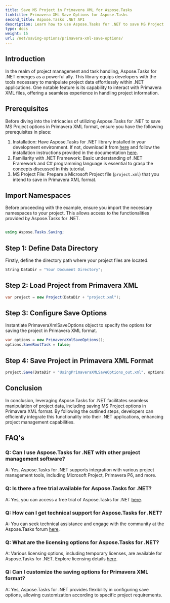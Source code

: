 ```yaml
---
title: Save MS Project in Primavera XML for Aspose.Tasks
linktitle: Primavera XML Save Options for Aspose.Tasks
second_title: Aspose.Tasks .NET API
description: Learn how to use Aspose.Tasks for .NET to save MS Project options in Primavera XML format. Enhance project management capabilities effortlessly.
type: docs
weight: 15
url: /net/saving-options/primavera-xml-save-options/
---
```

## Introduction
In the realm of project management and task handling, Aspose.Tasks for .NET emerges as a powerful ally. This library equips developers with the tools necessary to manipulate project data effortlessly within .NET applications. One notable feature is its capability to interact with Primavera XML files, offering a seamless experience in handling project information.
## Prerequisites
Before diving into the intricacies of utilizing Aspose.Tasks for .NET to save MS Project options in Primavera XML format, ensure you have the following prerequisites in place:
1. Installation: Have Aspose.Tasks for .NET library installed in your development environment. If not, download it from [here](https://releases.aspose.com/tasks/net/) and follow the installation instructions provided in the documentation [here](https://reference.aspose.com/tasks/net/).
2. Familiarity with .NET Framework: Basic understanding of .NET Framework and C# programming language is essential to grasp the concepts discussed in this tutorial.
3. MS Project File: Prepare a Microsoft Project file (`project.xml`) that you intend to save in Primavera XML format.

## Import Namespaces
Before proceeding with the example, ensure you import the necessary namespaces to your project. This allows access to the functionalities provided by Aspose.Tasks for .NET.

```csharp

using Aspose.Tasks.Saving;
```

## Step 1: Define Data Directory
Firstly, define the directory path where your project files are located.
```csharp
String DataDir = "Your Document Directory";
```
## Step 2: Load Project from Primavera XML
```csharp
var project = new Project(DataDir + "project.xml");
```
## Step 3: Configure Save Options
Instantiate PrimaveraXmlSaveOptions object to specify the options for saving the project in Primavera XML format.
```csharp
var options = new PrimaveraXmlSaveOptions();
options.SaveRootTask = false;
```
## Step 4: Save Project in Primavera XML Format
```csharp
project.Save(DataDir + "UsingPrimaveraXMLSaveOptions_out.xml", options);
```

## Conclusion
In conclusion, leveraging Aspose.Tasks for .NET facilitates seamless manipulation of project data, including saving MS Project options in Primavera XML format. By following the outlined steps, developers can efficiently integrate this functionality into their .NET applications, enhancing project management capabilities.
## FAQ's
### Q: Can I use Aspose.Tasks for .NET with other project management software?
A: Yes, Aspose.Tasks for .NET supports integration with various project management tools, including Microsoft Project, Primavera P6, and more.
### Q: Is there a free trial available for Aspose.Tasks for .NET?
A: Yes, you can access a free trial of Aspose.Tasks for .NET [here](https://releases.aspose.com/).
### Q: How can I get technical support for Aspose.Tasks for .NET?
A: You can seek technical assistance and engage with the community at the Aspose.Tasks forum [here](https://forum.aspose.com/c/tasks/15).
### Q: What are the licensing options for Aspose.Tasks for .NET?
A: Various licensing options, including temporary licenses, are available for Aspose.Tasks for .NET. Explore licensing details [here](https://purchase.aspose.com/buy).
### Q: Can I customize the saving options for Primavera XML format?
A: Yes, Aspose.Tasks for .NET provides flexibility in configuring save options, allowing customization according to specific project requirements.